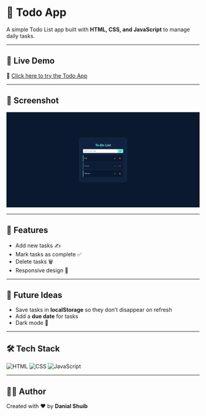 # 📝 Todo App

A simple Todo List app built with **HTML, CSS, and JavaScript** to manage daily tasks.

---

## 🚀 Live Demo
🔗 [Click here to try the Todo App](https://danialshuib.github.io/todo-app/)

---

## 📸 Screenshot
![Todo App Screenshot](screenshot.png)

---

## 🎨 Features
- Add new tasks ✍️  
- Mark tasks as complete ✅  
- Delete tasks 🗑️  
- Responsive design 📱  

---

## 🔮 Future Ideas
- Save tasks in **localStorage** so they don’t disappear on refresh  
- Add a **due date** for tasks  
- Dark mode 🌙  

---

## 🛠️ Tech Stack
![HTML](https://img.shields.io/badge/HTML-5-orange)
![CSS](https://img.shields.io/badge/CSS-3-blue)
![JavaScript](https://img.shields.io/badge/JavaScript-ES6-yellow)

---

## 👨‍💻 Author
Created with ❤️ by **Danial Shuib**
